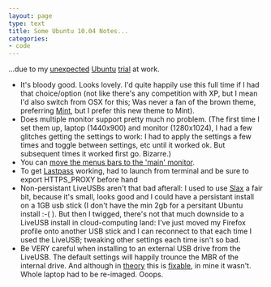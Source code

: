 ```yaml
---
layout: page
type: text
title: Some Ubuntu 10.04 Notes...
categories: 
- code
---
```

...due to my [unexpected](http://twitter.com/i5m/status/13262677183) [Ubuntu](http://twitter.com/i5m/status/13262725543) [trial](http://twitter.com/i5m/status/13377189047) at work.

* It's bloody good. Looks lovely. I'd quite happily use this full time if I had that choice/option (not like there's any competition with XP, but I mean I'd also switch from OSX for this; Was never a fan of the brown theme, preferring [Mint](http://www.linuxmint.com/), but I prefer this new theme to Mint).
* Does multiple monitor support pretty much no problem. (The first time I set them up, laptop (1440x900) and monitor (1280x1024), I had a few glitches getting the settings to work: I had to apply the settings a few times and toggle between settings, etc until it worked ok. But subsequent times it worked first go. Bizarre.)
* You can [move the menus bars to the 'main' monitor](http://gaarai.com/2009/11/03/move-gnome-panels-to-a-different-monitor-in-ubuntu/).
* To get [Lastpass](http://www.lastpass.com) working, had to launch from terminal and be sure to export HTTPS_PROXY before hand
* Non-persistant LiveUSBs aren't that bad afterall: I used to use [Slax](http://www.slax.org) a fair bit, because it's small, looks good and I could have a persistant install on a 1GB usb stick (I don't have the min 2gb for a persitant Ubuntu install :-( ). But then I twigged, there's not that much downside to a LiveUSB install in cloud-computing land: I've just moved my Firefox profile onto another USB stick and I can reconnect to that each time I used the LiveUSB; tweaking other settings each time isn't so bad.
* Be VERY careful when installing to an external USB drive from the LiveUSB. The default settings will happily trounce the MBR of the internal drive. And although in [theory](http://community.mcafee.com/message/98075) this is [fixable](http://community.mcafee.com/message/4235), in mine it wasn't. Whole laptop had to be re-imaged. Ooops.